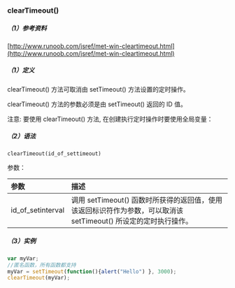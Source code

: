 ### clearTimeout\(\)

##### （1）参考资料

[http://www.runoob.com/jsref/met-win-cleartimeout.html](http://www.runoob.com/jsref/met-win-cleartimeout.html)

##### （1）定义

clearTimeout\(\) 方法可取消由 setTimeout\(\) 方法设置的定时操作。

clearTimeout\(\) 方法的参数必须是由 setTimeout\(\) 返回的 ID 值。

注意: 要使用 clearTimeout\(\) 方法, 在创建执行定时操作时要使用全局变量：

##### （2）语法

```
clearTimeout(id_of_settimeout)
```

参数：

| 参数 | 描述 |
| :--- | :--- |
| id\_of\_setinterval | 调用 setTimeout\(\) 函数时所获得的返回值，使用该返回标识符作为参数，可以取消该 setTimeout\(\) 所设定的定时执行操作。 |

##### （3）实例

```js
var myVar;
//匿名函数，所有函数都支持
myVar = setTimeout(function(){alert("Hello") }, 3000);
clearTimeout(myVar);
```



